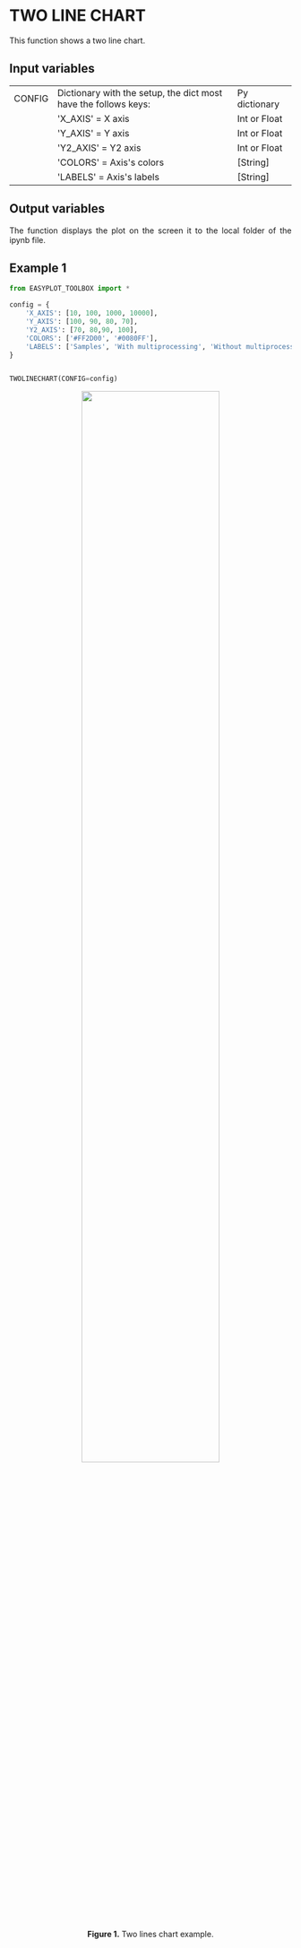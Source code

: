 <h1>TWO LINE CHART</h1>

<p align = "justify">This function shows a two line chart.</p>

<h2>Input variables </h2>
<table style = "width:100%">
    <tr>
        <td>CONFIG</td>
        <td>Dictionary with the setup, the dict most have the follows keys:</td>
        <td>Py dictionary</td>
    </tr>
    <tr>
        <td></td>
        <td>'X_AXIS' = X axis </td>
        <td>Int or Float</td>
    </tr>  
        <tr>
        <td></td>
        <td>'Y_AXIS' = Y axis </td>
        <td>Int or Float</td>
    </tr>  
        <tr>
        <td></td>
        <td>'Y2_AXIS' = Y2 axis </td>
        <td>Int or Float</td>
    </tr>  
    <tr>
        <td></td>
        <td>'COLORS' = Axis's colors</td>
        <td>[String]</td>
    </tr>
    <tr>
        <td></td>
        <td>'LABELS' = Axis's labels</td>
        <td>[String]</td>
    </tr>
    
    
</table>

<h2>Output variables</h2>

<p align = "justify">The function displays the plot on the screen it to the local folder of the ipynb file.</p>

<h2>Example 1</h2>

```python
from EASYPLOT_TOOLBOX import *

config = {
    'X_AXIS': [10, 100, 1000, 10000],
    'Y_AXIS': [100, 90, 80, 70],
    'Y2_AXIS': [70, 80,90, 100],
    'COLORS': ['#FF2D00', '#0080FF'],
    'LABELS': ['Samples', 'With multiprocessing', 'Without multiprocessing']
}


TWOLINECHART(CONFIG=config)
```

<center><img src="./imgs/TwoLinesChart.png" width="70%"></center>
<p align = "center"><b>Figure 1.</b> Two lines chart example.</p>